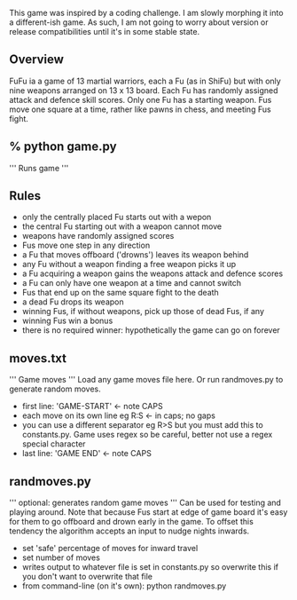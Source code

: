 This game was inspired by a coding challenge. I am slowly morphing it into a different-ish game. As such, I am not going to worry about version or release compatibilities until it's in some stable state. 

Overview
--------------------------------------------------------------
FuFu ia a game of 13 martial warriors, each a Fu (as in ShiFu) but with only nine weapons arranged on 13 x 13 board. Each Fu has randomly assigned attack and defence skill scores. Only one Fu has a starting weapon. Fus move one square at a time, rather like pawns in chess, and meeting Fus fight.

% python game.py
--------------------------------------------------------------
''' Runs game '''

Rules
--------------------------------------------------------------
- only the centrally placed Fu starts out with a wepon
- the central Fu starting out with a weapon cannot move 
- weapons have randomly assigned scores
- Fus move one step in any direction
- a Fu that moves offboard ('drowns') leaves its weapon behind
- any Fu without a weapon finding a free weapon picks it up
- a Fu acquiring a weapon gains the weapons attack and defence scores
- a Fu can only have one weapon at a time and cannot switch
- Fus that end up on the same square fight to the death
- a dead Fu drops its weapon
- winning Fus, if without weapons, pick up those of dead Fus, if any
- winning Fus win a bonus
- there is no required winner: hypothetically the game can go on forever

moves.txt
--------------------------------------------------------------
''' Game moves '''
Load any game moves file here. Or run randmoves.py to generate random moves.

- first line: 'GAME-START' <- note CAPS
- each move on its own line eg R:S <- in caps; no gaps
- you can use a different separator eg R>S but you must add this to
  constants.py. Game uses regex so be careful, better not use a
  regex special character
- last line: 'GAME END' <- note CAPS

randmoves.py
--------------------------------------------------------------
''' optional: generates random game moves '''
Can be used for testing and playing around. Note that because
Fus start at edge of game board it's easy for them to go
offboard and drown early in the game. To offset this tendency
the algorithm accepts an input to nudge nights inwards.

- set 'safe' percentage of moves for inward travel
- set number of moves
- writes output to whatever file is set in constants.py
  so overwrite this if you don't want to overwrite that file
- from command-line (on it's own): python randmoves.py